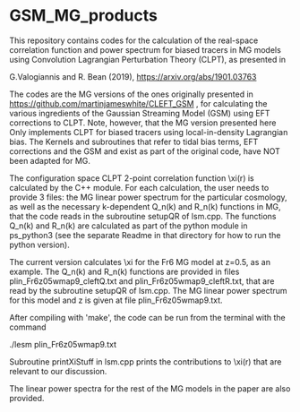 # GSM_MG_products 

This repository contains codes for the calculation of the real-space correlation function 
and power spectrum for biased tracers in MG models using Convolution Lagrangian Perturbation Theory (CLPT), 
as presented in 

G.Valogiannis and R. Bean (2019), https://arxiv.org/abs/1901.03763

The codes are the MG versions of the ones originally presented in https://github.com/martinjameswhite/CLEFT_GSM , for 
calculating the various ingredients of the Gaussian Streaming Model (GSM) using EFT corrections to CLPT.
Note, however, that the MG version presented here Only implements CLPT for biased tracers using local-in-density Lagrangian bias.
The Kernels and subroutines that refer to tidal bias terms, EFT corrections and the GSM and exist as part of the original code, have NOT
been adapted for MG. 

The configuration space CLPT 2-point correlation function \xi(r) is calculated by the C++ module.
For each calculation, the user needs to provide 3 files: the MG linear power spectrum for the particular cosmology, as well as
the necessary k-dependent Q_n(k) and R_n(k) functions in MG, that the code reads in the subroutine setupQR of lsm.cpp. 
The functions Q_n(k) and R_n(k) are calculated as part of the python module in ps_python3 (see the separate Readme in that directory for how to run the python version).

The current version calculates \xi for the Fr6 MG model at z=0.5, as an example. 
The Q_n(k) and R_n(k) functions are provided in files plin_Fr6z05wmap9_cleftQ.txt
and plin_Fr6z05wmap9_cleftR.txt, that are read by the subroutine setupQR of lsm.cpp.
The MG linear power spectrum for this model and z is given at file plin_Fr6z05wmap9.txt.

After compiling with 'make', the code can be run from the terminal with the command

./lesm plin_Fr6z05wmap9.txt

Subroutine printXiStuff in lsm.cpp prints the contributions to \xi(r) that are relevant to our discussion.

The linear power spectra for the rest of the MG models in the paper are also provided.
